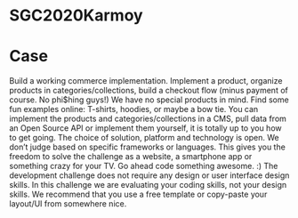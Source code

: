 # SGC2020Karmoy

# Case
Build a working commerce implementation. Implement a product, organize products in categories/collections, build a checkout flow (minus payment of course. No phi$hing guys!) We have no special products in mind. Find some fun examples online: T-shirts, hoodies, or maybe a bow tie. You can implement the products and categories/collections in a CMS, pull data from an Open Source API or implement them yourself, it is totally up to you how to get going.  The choice of solution, platform and technology is open. We don’t judge based on specific frameworks or languages. This gives you the freedom to solve the challenge as a website, a smartphone app or something crazy for your TV. Go ahead code something awesome. :)  The development challenge does not require any design or user interface design skills. In this challenge we are evaluating your coding skills, not your design skills. We recommend that you use a free template or copy-paste your layout/UI from somewhere nice.
